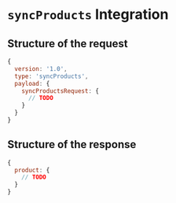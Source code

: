 # `syncProducts` Integration

## Structure of the request
```js
{
  version: '1.0',
  type: 'syncProducts',
  payload: {
    syncProductsRequest: {
      // TODO
    }
  }
}
```

## Structure of the response
```js
{
  product: {
    // TODO
  }
}
```